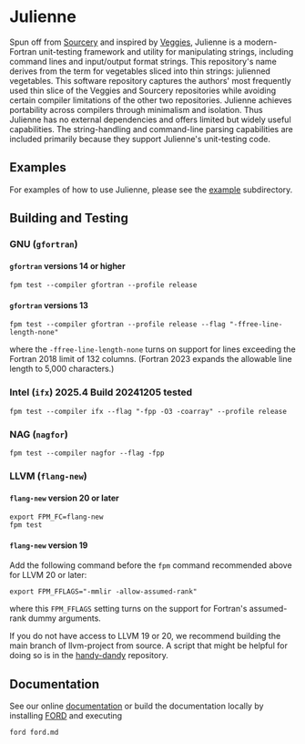 Julienne
========

Spun off from [Sourcery] and inspired by [Veggies], Julienne is a modern-Fortran unit-testing framework and utility for manipulating strings, including command lines and input/output format strings. 
This repository's name derives from the term for vegetables sliced into thin strings: julienned vegetables.
This software repository captures the authors' most frequently used thin slice of the Veggies and Sourcery repositories while avoiding certain compiler limitations of the other two repositories.
Julienne achieves portability across compilers through minimalism and isolation.
Thus Julienne has no external dependencies and offers limited but widely useful capabilities.
The string-handling and command-line parsing capabilities are included primarily because they support Julienne's unit-testing code.

Examples
--------
For examples of how to use Julienne, please see the [example](./example) subdirectory.

Building and Testing
--------------------
### GNU (`gfortran`)
#### `gfortran` versions 14 or higher
```
fpm test --compiler gfortran --profile release 
```

#### `gfortran` versions 13
```
fpm test --compiler gfortran --profile release --flag "-ffree-line-length-none"
```
where the `-ffree-line-length-none` turns on support for lines exceeding the Fortran 2018 limit of 132 columns.
(Fortran 2023 expands the allowable line length to 5,000 characters.)

### Intel (`ifx`) 2025.4 Build 20241205 tested
```
fpm test --compiler ifx --flag "-fpp -O3 -coarray" --profile release

```

### NAG (`nagfor`)
```
fpm test --compiler nagfor --flag -fpp
```

### LLVM (`flang-new`)
#### `flang-new` version 20 or later
```
export FPM_FC=flang-new
fpm test
```

#### `flang-new` version 19
Add the following command before the `fpm` command recommended above for LLVM 20 or later:
```
export FPM_FFLAGS="-mmlir -allow-assumed-rank"
```
where this `FPM_FFLAGS` setting turns on the support for Fortran's assumed-rank dummy arguments.

If you do not have access to LLVM 19 or 20, we recommend building the main branch of llvm-project from source.
A script that might be helpful for doing so is in the [handy-dandy] repository.

Documentation
-------------
See our online [documentation] or build the documentation locally by installing [FORD] and executing
```
ford ford.md
```
[Sourcery]: https://github.com/sourceryinstitute/sourcery
[Veggies]: https://gitlab.com/everythingfunctional/veggies
[here]: https://github.com/rouson/handy-dandy/blob/7caaa4dc3d6e5331914a3025f0cb1db5ac1a886f/src/fresh-llvm-build.sh
[documentation]: https:///berkeleylab.github.io/julienne/
[FORD]: https://github.com/Fortran-FOSS-Programmers/ford 
[handy-dandy]: https://github.com/rouson/handy-dandy/blob/7caaa4dc3d6e5331914a3025f0cb1db5ac1a886f/src/fresh-llvm-build.sh
